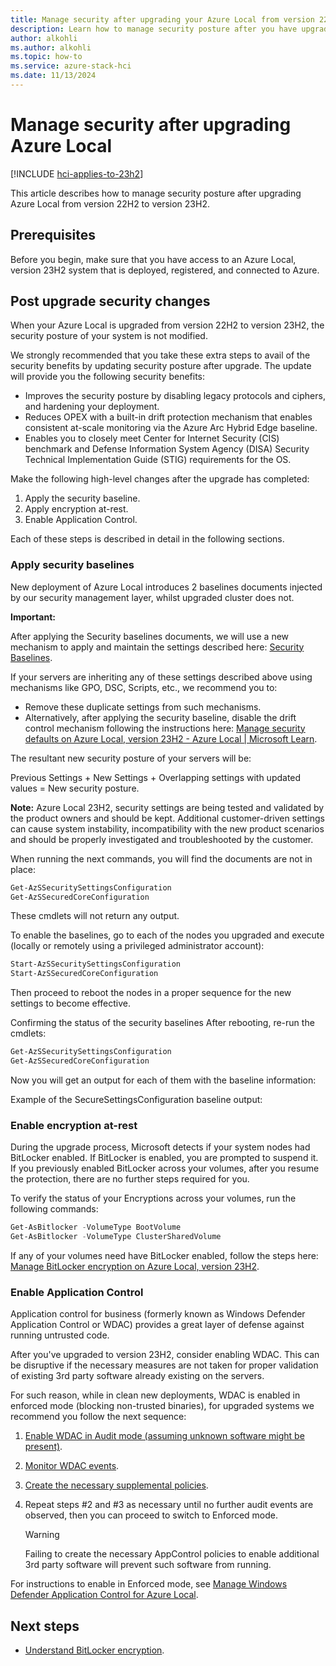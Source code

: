 ```yaml
---
title: Manage security after upgrading your Azure Local from version 22H2 to version 23H2.
description: Learn how to manage security posture after you have upgraded Azure Local to version 23H2.
author: alkohli
ms.author: alkohli
ms.topic: how-to
ms.service: azure-stack-hci
ms.date: 11/13/2024
---
```


# Manage security after upgrading Azure Local

[!INCLUDE [hci-applies-to-23h2](../includes/hci-applies-to-23h2.md)]

This article describes how to manage security posture after upgrading Azure Local from version 22H2 to version 23H2.

## Prerequisites

Before you begin, make sure that you have access to an Azure Local, version 23H2 system that is deployed, registered, and connected to Azure.

## Post upgrade security changes

When your Azure Local is upgraded from version 22H2 to version 23H2, the security posture of your system is not modified.

We strongly recommended that you take these extra steps to avail of the security benefits by updating security posture after upgrade. The update will provide you the following security benefits:

- Improves the security posture by disabling legacy protocols and ciphers, and hardening your deployment.
- Reduces OPEX with a built-in drift protection mechanism that enables consistent at-scale monitoring via the Azure Arc Hybrid Edge baseline.
- Enables you to closely meet Center for Internet Security (CIS) benchmark and Defense Information System Agency (DISA) Security Technical Implementation Guide (STIG) requirements for the OS.

Make the following high-level changes after the upgrade has completed:

1. Apply the security baseline.
1. Apply encryption at-rest.
1. Enable Application Control.

Each of these steps is described in detail in the following sections.

### Apply security baselines

New deployment of Azure Local introduces 2 baselines documents injected by our security management layer, whilst upgraded cluster does not.

**Important:**

After applying the Security baselines documents, we will use a new mechanism to apply and maintain the settings described here: [Security Baselines](https://aka.ms/hci-securitybase).

If your servers are inheriting any of these settings described above using mechanisms like GPO, DSC, Scripts, etc., we recommend you to:

- Remove these duplicate settings from such mechanisms.
- Alternatively, after applying the security baseline, disable the drift control mechanism following the instructions here: [Manage security defaults on Azure Local, version 23H2 - Azure Local | Microsoft Learn](https://learn.microsoft.com/en-us/azure-stack/hci/manage/security-defaults).

The resultant new security posture of your servers will be:

Previous Settings + New Settings + Overlapping settings with updated values = New security posture.

**Note:** Azure Local 23H2, security settings are being tested and validated by the product owners and should be kept. Additional customer-driven settings can cause system instability, incompatibility with the new product scenarios and should be properly investigated and troubleshooted by the customer.

When running the next commands, you will find the documents are not in place:

```powershell
Get-AzSSecuritySettingsConfiguration
Get-AzSSecuredCoreConfiguration
```    
These cmdlets will not return any output.

To enable the baselines, go to each of the nodes you upgraded and execute (locally or remotely using a privileged administrator account):

```powershell
Start-AzSSecuritySettingsConfiguration
Start-AzSSecuredCoreConfiguration
```
Then proceed to reboot the nodes in a proper sequence for the new settings to become effective.

Confirming the status of the security baselines
After rebooting, re-run the cmdlets:

```powershell
Get-AzSSecuritySettingsConfiguration
Get-AzSSecuredCoreConfiguration
```

Now you will get an output for each of them with the baseline information:

Example of the SecureSettingsConfiguration baseline output:

### Enable encryption at-rest

During the upgrade process, Microsoft detects if your system nodes had BitLocker enabled. If BitLocker is enabled, you are prompted to suspend it.
If you previously enabled BitLocker across your volumes, after you resume the protection, there are no further steps required for you. 

To verify the status of your Encryptions across your volumes, run the following commands:

```powershell
Get-AsBitlocker -VolumeType BootVolume
Get-AsBitlocker -VolumeType ClusterSharedVolume
```

If any of your volumes need have BitLocker enabled, follow the steps here: [Manage BitLocker encryption on Azure Local, version 23H2](../manage/manage-bitlocker.md).

### Enable Application Control

Application control for business (formerly known as Windows Defender Application Control or WDAC) provides a great layer of defense against running untrusted code.

After you've upgraded to version 23H2, consider enabling WDAC. This can be disruptive if the necessary measures are not taken for proper validation of existing 3rd party software already existing on the servers.

For such reason, while in clean new deployments, WDAC is enabled in enforced mode (blocking non-trusted binaries), for upgraded systems we recommend you follow the next sequence:

1. [Enable WDAC in Audit mode (assuming unknown software might be present)](./manage-wdac.md).
1. [Monitor WDAC events](./manage-wdac.md).
1. [Create the necessary supplemental policies](./manage-wdac.md).
1. Repeat steps #2 and #3 as necessary until no further audit events are observed, then you can proceed to switch to Enforced mode.

    > [!WARNING]
    Failing to create the necessary AppControl policies to enable additional 3rd party software will prevent such software from running.

For instructions to enable in Enforced mode, see [Manage Windows Defender Application Control for Azure Local](./manage-wdac.md).

## Next steps

- [Understand BitLocker encryption](.././concepts/security-bitlocker.md).
